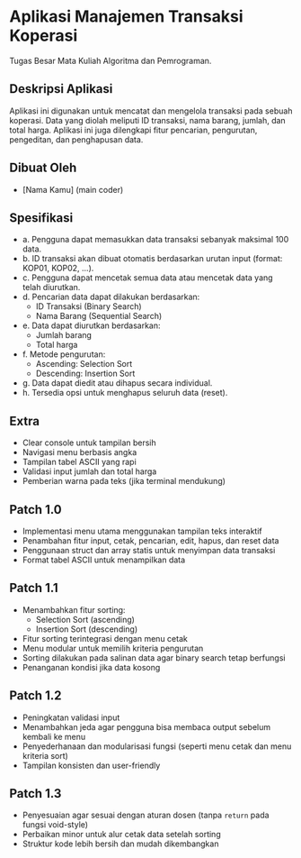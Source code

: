 
# Aplikasi Manajemen Transaksi Koperasi
Tugas Besar Mata Kuliah Algoritma dan Pemrograman.

## Deskripsi Aplikasi

Aplikasi ini digunakan untuk mencatat dan mengelola transaksi pada sebuah koperasi. Data yang diolah meliputi ID transaksi, nama barang, jumlah, dan total harga. Aplikasi ini juga dilengkapi fitur pencarian, pengurutan, pengeditan, dan penghapusan data.

## Dibuat Oleh

- [Nama Kamu] (main coder)

## Spesifikasi

- a. Pengguna dapat memasukkan data transaksi sebanyak maksimal 100 data.
- b. ID transaksi akan dibuat otomatis berdasarkan urutan input (format: KOP01, KOP02, ...).
- c. Pengguna dapat mencetak semua data atau mencetak data yang telah diurutkan.
- d. Pencarian data dapat dilakukan berdasarkan:
  - ID Transaksi (Binary Search)
  - Nama Barang (Sequential Search)
- e. Data dapat diurutkan berdasarkan:
  - Jumlah barang
  - Total harga
- f. Metode pengurutan:
  - Ascending: Selection Sort
  - Descending: Insertion Sort
- g. Data dapat diedit atau dihapus secara individual.
- h. Tersedia opsi untuk menghapus seluruh data (reset).

## Extra

- Clear console untuk tampilan bersih
- Navigasi menu berbasis angka
- Tampilan tabel ASCII yang rapi
- Validasi input jumlah dan total harga
- Pemberian warna pada teks (jika terminal mendukung)

## Patch 1.0

- Implementasi menu utama menggunakan tampilan teks interaktif
- Penambahan fitur input, cetak, pencarian, edit, hapus, dan reset data
- Penggunaan struct dan array statis untuk menyimpan data transaksi
- Format tabel ASCII untuk menampilkan data

## Patch 1.1

- Menambahkan fitur sorting:
  - Selection Sort (ascending)
  - Insertion Sort (descending)
- Fitur sorting terintegrasi dengan menu cetak
- Menu modular untuk memilih kriteria pengurutan
- Sorting dilakukan pada salinan data agar binary search tetap berfungsi
- Penanganan kondisi jika data kosong

## Patch 1.2

- Peningkatan validasi input
- Menambahkan jeda agar pengguna bisa membaca output sebelum kembali ke menu
- Penyederhanaan dan modularisasi fungsi (seperti menu cetak dan menu kriteria sort)
- Tampilan konsisten dan user-friendly

## Patch 1.3

- Penyesuaian agar sesuai dengan aturan dosen (tanpa `return` pada fungsi void-style)
- Perbaikan minor untuk alur cetak data setelah sorting
- Struktur kode lebih bersih dan mudah dikembangkan

